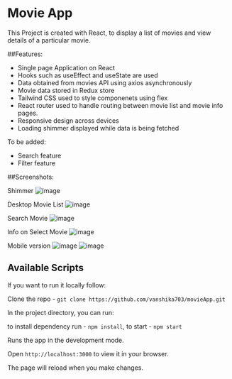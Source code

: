 # Movie App

This Project is created with React, to display a list of movies and view details of a particular movie.

##Features:
- Single page Application on React
- Hooks such as useEffect and useState are used
- Data obtained from movies API using axios asynchronously
- Movie data stored in Redux store
- Tailwind CSS used to style componenets using flex
- React router used to handle routing between movie list and movie info pages.
- Responsive design across devices
- Loading shimmer displayed while data is being fetched

To be added:
- Search feature
- Filter feature

##Screenshots:

Shimmer
![image](https://user-images.githubusercontent.com/50284087/231856567-605b6034-1ca0-441a-912b-ad83bb8b15a2.png)

Desktop Movie List
![image](https://user-images.githubusercontent.com/50284087/231854653-b8b587b1-2be3-4341-b4a6-4abcb427755f.png)

Search Movie
![image](https://user-images.githubusercontent.com/50284087/231854845-35c552cb-eea7-4342-9337-232477a7f7f9.png)

Info on Select Movie
![image](https://user-images.githubusercontent.com/50284087/231854951-cc42c0b9-3cdd-432a-8463-c5a9d843ed22.png)

Mobile version
![image](https://user-images.githubusercontent.com/50284087/231856051-4154ab87-0b8c-4b14-a829-e05ad6a7e102.png)
![image](https://user-images.githubusercontent.com/50284087/231856279-afb30cce-d234-4e11-9bee-4a5638c71db1.png)


## Available Scripts

If you want to run it locally follow:

Clone the repo - `git clone https://github.com/vanshika703/movieApp.git`

In the project directory, you can run:

to install dependency run - `npm install`, to start - `npm start`

Runs the app in the development mode.

Open `http://localhost:3000` to view it in your browser.

The page will reload when you make changes.

